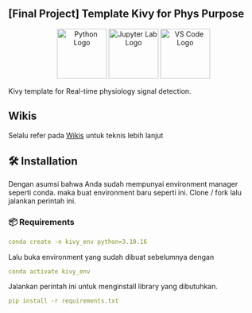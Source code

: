 ## [Final Project] Template Kivy for Phys Purpose

<p align="center">
  <img src="https://upload.wikimedia.org/wikipedia/commons/c/c3/Python-logo-notext.svg" alt="Python Logo" width="100" />
  <img src="https://upload.wikimedia.org/wikipedia/commons/3/38/Jupyter_logo.svg" alt="Jupyter Lab Logo" width="100" />
  <img src="https://upload.wikimedia.org/wikipedia/commons/9/9a/Visual_Studio_Code_1.35_icon.svg" alt="VS Code Logo" width="100" />
</p>

Kivy template for Real-time physiology signal detection.

## Wikis
Selalu refer pada [Wikis](https://github.com/archiseino/KivyApp-Template/wiki/%5BHome%5D-Dokumentasi-Template) untuk teknis lebih lanjut

## 🛠️ Installation

Dengan asumsi bahwa Anda sudah mempunyai environment manager seperti conda. maka buat environment baru seperti ini. Clone / fork lalu jalankan perintah ini.

### 📦 Requirements

```yaml
conda create -n kivy_env python=3.10.16
```

Lalu buka environment yang sudah dibuat sebelumnya dengan

```yaml
conda activate kivy_env
```

Jalankan perintah ini untuk menginstall library yang dibutuhkan.

```yaml
pip install -r requirements.txt
```
